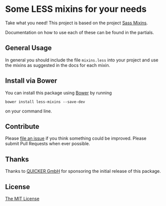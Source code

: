 # Some LESS mixins for your needs

Take what you need!
This project is based on the project [Sass Mixins](https://github.com/drublic/Sass-Mixins).

Documentation on how to use each of these can be found in the partials.

## General Usage

In general you should include the file `mixins.less` into your project and use
the mixins as suggested in the docs for each mixin.

## Install via Bower

You can install this package using [Bower](http://bower.io/) by running

	bower install less-mixins --save-dev

on your command line.

## Contribute

Please [file an issue](issues) if you think something could be improved. Please
submit Pull Requests when ever possible.

## Thanks

Thanks to [QUICKER GmbH](http://www.quicker.com/) for sponsoring the initial
release of this package.

## License

[The MIT License](LICENSE.md)
